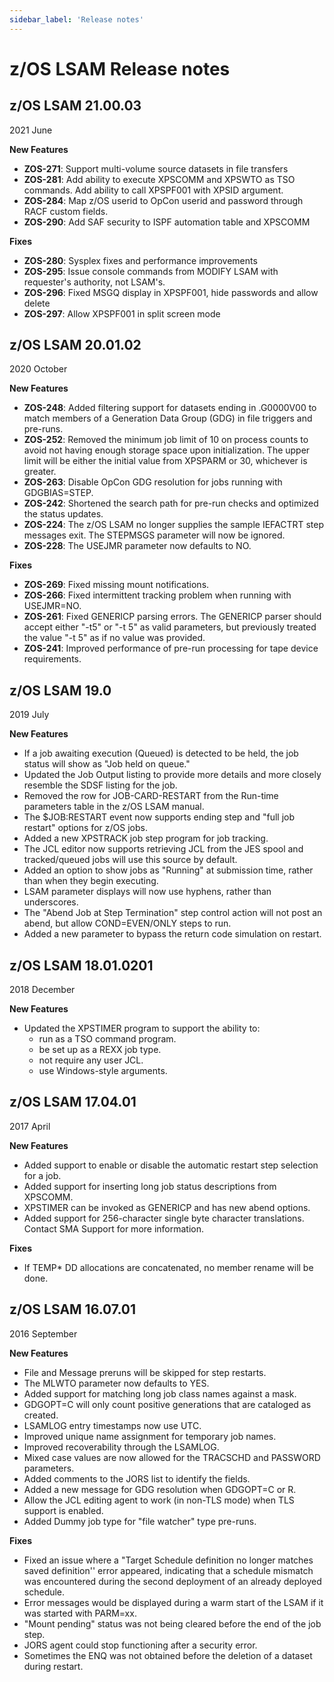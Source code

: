 ```yaml
---
sidebar_label: 'Release notes'
---
```


# z/OS LSAM Release notes

## z/OS LSAM 21.00.03

2021 June

**New Features**

- **ZOS-271**: Support multi-volume source datasets in file transfers
- **ZOS-281**: Add ability to execute XPSCOMM and XPSWTO as TSO commands. Add ability to call XPSPF001 with XPSID argument.
- **ZOS-284**: Map z/OS userid to OpCon userid and password through RACF custom fields.
- **ZOS-290**: Add SAF security to ISPF automation table and XPSCOMM

**Fixes**

- **ZOS-280**: Sysplex fixes and performance improvements
- **ZOS-295**: Issue console commands from MODIFY LSAM with requester's authority, not LSAM's.
- **ZOS-296**: Fixed MSGQ display in XPSPF001, hide passwords and allow delete
- **ZOS-297**: Allow XPSPF001 in split screen mode

## z/OS LSAM 20.01.02

2020 October

**New Features**

- **ZOS-248**: Added filtering support for datasets ending in .G0000V00 to match members of a Generation Data Group (GDG) in file triggers and pre-runs.
- **ZOS-252**: Removed the minimum job limit of 10 on process counts to avoid not having enough storage space upon initialization. The upper limit will be either the initial value from XPSPARM or 30, whichever is greater.
- **ZOS-263**: Disable OpCon GDG resolution for jobs running with GDGBIAS=STEP.
- **ZOS-242**: Shortened the search path for pre-run checks and optimized the status updates.
- **ZOS-224**: The z/OS LSAM no longer supplies the sample IEFACTRT step messages exit. The STEPMSGS parameter will now be ignored.
- **ZOS-228**: The USEJMR parameter now defaults to NO.

**Fixes**

- **ZOS-269**: Fixed missing mount notifications.
- **ZOS-266**: Fixed intermittent tracking problem when running with USEJMR=NO.
- **ZOS-261**: Fixed GENERICP parsing errors. The GENERICP parser should accept either "-t5" or "-t 5" as valid parameters, but previously treated the value "-t 5" as if no value was provided.
- **ZOS-241**: Improved performance of pre-run processing for tape device requirements.

## z/OS LSAM 19.0

2019 July

**New Features**

- If a job awaiting execution (Queued) is detected to be held, the job status will show as "Job held on queue."
- Updated the Job Output listing to provide more details and more closely resemble the SDSF listing for the job.
- Removed the row for JOB-CARD-RESTART from the Run-time parameters table in the z/OS LSAM manual.
- The $JOB:RESTART event now supports ending step and "full job restart" options for z/OS jobs.
- Added a new XPSTRACK job step program for job tracking.
- The JCL editor now supports retrieving JCL from the JES spool and tracked/queued jobs will use this source by default.
- Added an option to show jobs as "Running" at submission time, rather than when they begin executing.
- LSAM parameter displays will now use hyphens, rather than underscores.
- The "Abend Job at Step Termination" step control action will not post an abend, but allow COND=EVEN/ONLY steps to run.
- Added a new parameter to bypass the return code simulation on restart.

## z/OS LSAM 18.01.0201

2018 December

**New Features**

- Updated the XPSTIMER program to support the ability to:
  - run as a TSO command program.
  - be set up as a REXX job type.
  - not require any user JCL.
  - use Windows-style arguments.

## z/OS LSAM 17.04.01

2017 April

**New Features**

- Added support to enable or disable the automatic restart step selection for a job.
- Added support for inserting long job status descriptions from XPSCOMM.
- XPSTIMER can be invoked as GENERICP and has new abend options.
- Added support for 256-character single byte character translations. Contact SMA Support for more information.

**Fixes**

- If TEMP* DD allocations are concatenated, no member rename will be done.

## z/OS LSAM 16.07.01

2016 September

**New Features**

- File and Message preruns will be skipped for step restarts.
- The MLWTO parameter now defaults to YES.
- Added support for matching long job class names against a mask.
- GDGOPT=C will only count positive generations that are cataloged as created.
- LSAMLOG entry timestamps now use UTC.
- Improved unique name assignment for temporary job names.
- Improved recoverability through the LSAMLOG.
- Mixed case values are now allowed for the TRACSCHD and PASSWORD parameters.
- Added comments to the JORS list to identify the fields.
- Added a new message for GDG resolution when GDGOPT=C or R.
- Allow the JCL editing agent to work (in non-TLS mode) when TLS support is enabled.
- Added Dummy job type for "file watcher" type pre-runs.

**Fixes**

- Fixed an issue where a "Target Schedule definition no longer matches saved definition'' error appeared, indicating that a schedule mismatch was encountered during the second deployment of an already deployed schedule.
- Error messages would be displayed during a warm start of the LSAM if it was started with PARM=xx.
- "Mount pending" status was not being cleared before the end of the job step.
- JORS agent could stop functioning after a security error.
- Sometimes the ENQ was not obtained before the deletion of a dataset during restart.
